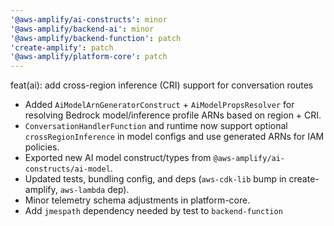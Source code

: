 ```yaml
---
'@aws-amplify/ai-constructs': minor
'@aws-amplify/backend-ai': minor
'@aws-amplify/backend-function': patch
'create-amplify': patch
'@aws-amplify/platform-core': patch
---
```


feat(ai): add cross-region inference (CRI) support for conversation routes

- Added `AiModelArnGeneratorConstruct` + `AiModelPropsResolver` for resolving Bedrock model/inference profile ARNs based on region + CRI.
- `ConversationHandlerFunction` and runtime now support optional `crossRegionInference` in model configs and use generated ARNs for IAM policies.
- Exported new AI model construct/types from `@aws-amplify/ai-constructs/ai-model`.
- Updated tests, bundling config, and deps (`aws-cdk-lib` bump in create-amplify, `aws-lambda` dep).
- Minor telemetry schema adjustments in platform-core.
- Add `jmespath` dependency needed by test to `backend-function`
